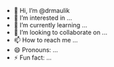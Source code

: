 - 👋 Hi, I’m @drmaulik
- 👀 I’m interested in ...
- 🌱 I’m currently learning ...
- 💞️ I’m looking to collaborate on ...
- 📫 How to reach me ...
- 😄 Pronouns: ...
- ⚡ Fun fact: ...

<!---
drmaulik/drmaulik is a ✨ special ✨ repository because its `README.md` (this file) appears on your GitHub profile.
You can click the Preview link to take a look at your changes.
--->
